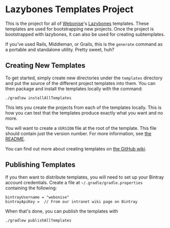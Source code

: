 Lazybones Templates Project
==============================

This is the project for all of [Webonise](http://webonise.com)'s
[Lazybones](http://github.compledbrook/lazybones) templates. These templates are used for
bootstrapping new projects. Once the project is bootstrapped with lazybones, it can also
be used for creating subtemplates.

If you've used Rails, Middleman, or Grails, this is the `generate` command as a portable and
standalone utility. Pretty sweet, huh?

Creating New Templates
------------------------

To get started, simply create new directories under the `templates` directory
and put the source of the different project templates into them. You can then
package and install the templates locally with the command:

    ./gradlew installAllTemplates

This lets you create the projects from each of the templates locally. This is
how you can test that the templates produce exactly what you want and no more.

You will want to create a `VERSION` file at the root of the template. This file
should contain just the version number. For more information, see
[the README](http://github.com/pledbrook/lazybones#template-versions).

You can find out more about creating templates on [the GitHub wiki][1].

[1]: http://github.com/pledbrook/lazybones/wiki/Template-developers-guide


Publishing Templates
----------------------

If you then want to distribute templates, you will need to set up your Bintray account
credentials. Create a file at `~/.gradle/gradle.properties` containing the following:

```
bintrayUsername = "webonise"
bintrayApiKey =  // From our intranet wiki page on Bintray
```

When that's done, you can publish the templates with

    ./gradlew publishAllTemplates
